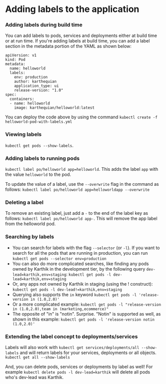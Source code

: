 # Adding labels to the application

### Adding labels during build time

You can add labels to pods, services and deployments either at build time or at run time. If you're adding labels at build time, you can add a label section in the metadata portion of the YAML as shown below:

```
apiVersion: v1
kind: Pod
metadata:
  name: helloworld
  labels:
    env: production
    author: karthequian
    application_type: ui
    release-version: "1.0"
spec:
  containers:
  - name: helloworld
    image: karthequian/helloworld:latest
```

You can deploy the code above by using the command `kubectl create -f helloworld-pod-with-labels.yml`

### Viewing labels

`kubectl get pods --show-labels`.

### Adding labels to running pods
`kubectl label po/helloworld app=helloworld`. This adds the label `app` with the value `helloworld` to the pod.

To update the value of a label, use the `--overwrite` flag in the command as follows: `kubectl label po/helloworld app=helloworldapp --overwrite`

### Deleting a label
To remove an existing label, just add a `-` to the end of the label key as follows: `kubectl label po/helloworld app-`. This will remove the app label from the helloworld pod.

### Searching by labels
- You can search for labels with the flag `--selector` (or `-l`). If you want to search for all the pods that are running in production, you can run
`kubectl get pods --selector env=production`
- You can also do more complicated searches, like finding any pods owned by Karthik in the development tier, by the following query `dev-lead=karthik,env=staging`:
`kubectl get pods -l dev-lead=karthik,env=staging`
- Or, any apps not owned by Karthik in staging (using the ! construct):
`kubectl get pods -l dev-lead!=karthik,env=staging`
- Querying also supports the `in` keyword
`kubectl get pods -l 'release-version in (1.0,2.0)'`
- Or a more complicated example:
`kubectl get pods -l "release-version in (1.0,2.0),team in (marketing,ecommerce)"`
- The opposite of "in" is "notin". Surprise. "Notin" is supported as well, as shown in this example:
`kubectl get pods -l 'release-version notin (1.0,2.0)'`

### Extending the label concept to deployments/services

Labels will also work with `kubectl get services/deployments/all --show-labels` and will return labels for your services, deployments or all objects.
`kubectl get all --show-labels`

And, you can delete pods, services or deployments by label as well! For example `kubectl delete pods -l dev-lead=karthik` will delete all pods who's dev-lead was Karthik.
